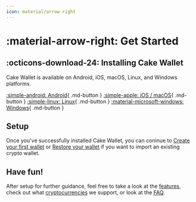 ```yaml
---
icon: material/arrow-right
---
```

# :material-arrow-right: Get Started

## :octicons-download-24: Installing Cake Wallet

Cake Wallet is available on Android, iOS, macOS, Linux, and Windows platforms.

[:simple-android: Android](/get-started/android/){ .md-button }
[:simple-apple: iOS / macOS](/get-started/app-store){ .md-button }
[:simple-linux: Linux](/get-started/linux/){ .md-button }
[:material-microsoft-windows: Windows](/get-started/windows){ .md-button }

## Setup

Once you've successfully installed Cake Wallet, you can coninue to [Create your first wallet](./setup/create-first-wallet.md) or [Restore your wallet](./restore/restore-wallet-from-keys-or-seed.md) if you want to import an existing crypto wallet.

## Have fun!

After setup for further guidance, feel free to take a look at the [features](../features), check out what [cryptocurrencies](../cryptos) we support, or look at the [FAQ](../faq/connection-issues.md).
